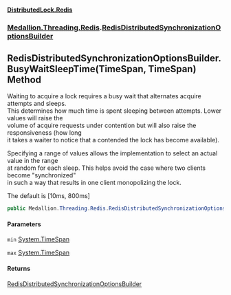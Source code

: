 #### [DistributedLock.Redis](README.md 'README')
### [Medallion.Threading.Redis](Medallion.Threading.Redis.md 'Medallion.Threading.Redis').[RedisDistributedSynchronizationOptionsBuilder](RedisDistributedSynchronizationOptionsBuilder.md 'Medallion.Threading.Redis.RedisDistributedSynchronizationOptionsBuilder')

## RedisDistributedSynchronizationOptionsBuilder.BusyWaitSleepTime(TimeSpan, TimeSpan) Method

Waiting to acquire a lock requires a busy wait that alternates acquire attempts and sleeps.  
This determines how much time is spent sleeping between attempts. Lower values will raise the  
volume of acquire requests under contention but will also raise the responsiveness (how long  
it takes a waiter to notice that a contended the lock has become available).  
  
Specifying a range of values allows the implementation to select an actual value in the range   
at random for each sleep. This helps avoid the case where two clients become "synchronized"  
in such a way that results in one client monopolizing the lock.  
  
The default is [10ms, 800ms]

```csharp
public Medallion.Threading.Redis.RedisDistributedSynchronizationOptionsBuilder BusyWaitSleepTime(System.TimeSpan min, System.TimeSpan max);
```
#### Parameters

<a name='Medallion.Threading.Redis.RedisDistributedSynchronizationOptionsBuilder.BusyWaitSleepTime(System.TimeSpan,System.TimeSpan).min'></a>

`min` [System.TimeSpan](https://docs.microsoft.com/en-us/dotnet/api/System.TimeSpan 'System.TimeSpan')

<a name='Medallion.Threading.Redis.RedisDistributedSynchronizationOptionsBuilder.BusyWaitSleepTime(System.TimeSpan,System.TimeSpan).max'></a>

`max` [System.TimeSpan](https://docs.microsoft.com/en-us/dotnet/api/System.TimeSpan 'System.TimeSpan')

#### Returns
[RedisDistributedSynchronizationOptionsBuilder](RedisDistributedSynchronizationOptionsBuilder.md 'Medallion.Threading.Redis.RedisDistributedSynchronizationOptionsBuilder')